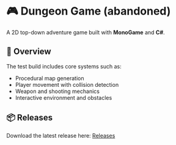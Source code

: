 # 🎮 Dungeon Game (abandoned)

A 2D top-down adventure game built with **MonoGame** and **C#**.

## 📌 Overview

The test build includes core systems such as:
- Procedural map generation
- Player movement with collision detection
- Weapon and shooting mechanics
- Interactive environment and obstacles

## 📦 Releases

Download the latest release here: [Releases](https://github.com/eklepser/dungeon-game/releases)
